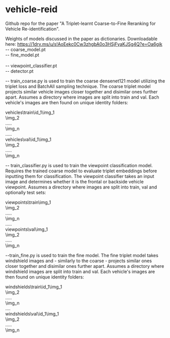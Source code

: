 # vehicle-reid

Github repo for the paper "A Triplet-learnt Coarse-to-Fine Reranking for Vehicle Re-identification".

Weights of models discussed in the paper as dictionaries.
Downloadable here: https://1drv.ms/u/s!AoEekc0Cw3zhgbA0o3HSjFyaKJSg4Q?e=Oa6gik<br /> 
-- coarse_model.pt<br/> 
-- fine_model.pt<br/>  
-- viewpoint_classifier.pt<br/> 
-- detector.pt<br/> 

-- train_coarse.py is used to train the coarse densenet121 model utilizing the triplet loss and BatchAll sampling technique. The coarse triplet model projects similar vehicle images closer together and disimilar ones further apart.
Assumes a directory where images are split into train and val. Each vehicle's images are then found on unique identity folders:

vehicles\train\id_1\img_1<br /> 
                  \img_2 <br /> 
                   ..... <br /> 
                  \img_n <br /> 
.....<br /> 
vehicles\val\id_1\img_1<br /> 
                 \img_2<br /> 
                  .....<br /> 
                 \img_n<br /> 

-- train_classifier.py is used to train the viewpoint classification model. Requires the trained coarse model to evaluate triplet embeddings before inputting them for classification. The viewpoint classifier takes an input image and determines whether it is the frontal or backside vehicle viewpoint.
Assumes a directory where images are split into train, val and optionally test sets:

viewpoints\train\img_1<br /> 
                \img_2<br /> 
                 .....<br /> 
                \img_n<br /> 
.....<br /> 
viewpoints\val\img_1<br /> 
              \img_2<br /> 
               .....<br /> 
              \img_n<br /> 

--train_fine.py is used to train the fine model. The fine triplet model takes windshield images and - similarly to the coarse - projects similar ones closer together and disimilar ones further apart.
Assumes a directory where windshield images are split into train and val. Each vehicle's images are then found on unique identity folders:

windshields\train\id_1\img_1<br /> 
                      \img_2<br /> 
                       .....<br /> 
                       \img_n<br /> 
....<br /> 
windshields\val\id_1\img_1<br /> 
                    \img_2<br /> 
                     .....<br /> 
                    \img_n<br /> 


